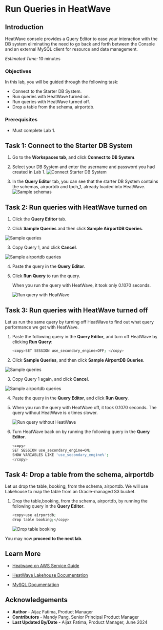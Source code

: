 # Run Queries in HeatWave

## Introduction

HeatWave console provides a Query Editor to ease your interaction with the DB system eliminating the need to go back and forth between the Console and an external MySQL client for resource and data management.

_Estimated Time:_ 10 minutes

### Objectives

In this lab, you will be guided through the following task:

- Connect to the Starter DB System.
- Run queries with  HeatWave turned on.
- Run queries with  HeatWave turned off.
- Drop a table from the schema, airportdb.

### Prerequisites

- Must complete Lab 1.


## Task 1:  Connect to the Starter DB System

1. Go to the **Workspaces tab**, and click **Connect to DB System**.
   
2. Select your DB System and enter the username and password you had created in Lab 1.
    ![Connect Starter DB System](./images/1-connect-starter-db-system.png "Connect Starter DB System")

3. In the **Query Editor** tab, you can see that the starter DB System contains the schemas, airportdb and tpch_1, already loaded into HeatWave.
    ![Sample schemas](./images/2-sample-schemas.png "Sample schemas")

## Task 2: Run queries with HeatWave turned on

1. Click the **Query Editor** tab.

2. Click **Sample Queries** and then click **Sample AirportDB Queries**.

 ![Sample queries](./images/3-sample-queries.png "Sample queries")

3. Copy Query 1, and click **Cancel**. 

 ![Sample airportdb queries](./images/4-copy-sample-airportdb-queries.png "Sample airportdb queries")

4. Paste the query in the **Query Editor**.

5. Click **Run Query** to run the query.

    When you run the query with HeatWave, it took only 0.1070 seconds.

    ![Run query with HeatWave](./images/5-run-query.png "Run query with HeatWave")

## Task 3: Run queries with HeatWave turned off

Let us run the same query by turning off HeatWave to find out what query performance we get with HeatWave.

1. Paste the following query in the **Query Editor**, and turn off HeatWave by clicking **Run Query**:

    ```bash
    <copy>SET SESSION use_secondary_engine=OFF; </copy> 
    ```

2. Click **Sample Queries**, and then click **Sample AirportDB Queries**.

 ![Sample queries](./images/3-sample-queries.png "Sample queries")

3. Copy Query 1 again, and click **Cancel**. 

 ![Sample airportdb queries](./images/4-copy-sample-airportdb-queries.png "Sample airportdb queries")

4. Paste the query in the **Query Editor**, and click **Run Query**.

5. When you run the query with HeatWave off, it took 0.1070 seconds. The query without HeatWave is x times slower.

    ![Run query without HeatWave](./images/5-run-query.png "Run query without HeatWave")

7. Turn HeatWave back on by running the following query in the **Query Editor**.

    ```bash
    <copy> 
    SET SESSION use_secondary_engine=ON;
    SHOW VARIABLES LIKE 'use_secondary_engine%';
    </copy>
    ```

## Task 4: Drop a table from the schema, airportdb

Let us drop the table, booking, from the schema, airportdb. We will use Lakehouse to map the table from an Oracle-managed S3 bucket.

 1. Drop the table,booking, from the schema, airportdb, by running the following query in the **Query Editor**. 

    ```bash
    <copy>use airportdb;
    drop table booking;</copy> 
    ``` 
    ![Drop table booking](./images/6-drop-table-booking.png "Drop table booking")

You may now **proceed to the next lab**.

## Learn More

- [Heatwave on AWS Service Guide](https://dev.mysql.com/doc/heatwave-aws/en/)

- [HeatWave Lakehouse Documentation](https://dev.mysql.com/doc/heatwave/en/mys-hw-lakehouse.html)

- [MySQL Documentation](https://dev.mysql.com/)

## Acknowledgements

- **Author** - Aijaz Fatima, Product Manager
- **Contributors** - Mandy Pang, Senior Principal Product Manager
- **Last Updated By/Date** - Aijaz Fatima, Product Manager, June 2024

